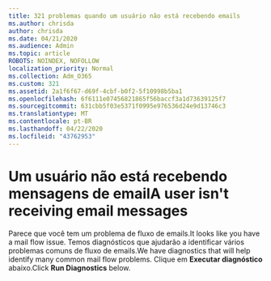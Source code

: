 ```yaml
---
title: 321 problemas quando um usuário não está recebendo emails
ms.author: chrisda
author: chrisda
ms.date: 04/21/2020
ms.audience: Admin
ms.topic: article
ROBOTS: NOINDEX, NOFOLLOW
localization_priority: Normal
ms.collection: Adm_O365
ms.custom: 321
ms.assetid: 2a1f6f67-d69f-4cbf-b0f2-5f10998b5ba1
ms.openlocfilehash: 6f6111e07456821865f56baccf3a1d73639125f7
ms.sourcegitcommit: 631cbb5f03e5371f0995e976536d24e9d13746c3
ms.translationtype: MT
ms.contentlocale: pt-BR
ms.lasthandoff: 04/22/2020
ms.locfileid: "43762953"
---
```

# <a name="a-user-isnt-receiving-email-messages"></a><span data-ttu-id="ba754-102">Um usuário não está recebendo mensagens de email</span><span class="sxs-lookup"><span data-stu-id="ba754-102">A user isn't receiving email messages</span></span>

<span data-ttu-id="ba754-103">Parece que você tem um problema de fluxo de emails.</span><span class="sxs-lookup"><span data-stu-id="ba754-103">It looks like you have a mail flow issue.</span></span> <span data-ttu-id="ba754-104">Temos diagnósticos que ajudarão a identificar vários problemas comuns de fluxo de emails.</span><span class="sxs-lookup"><span data-stu-id="ba754-104">We have diagnostics that will help identify many common mail flow problems.</span></span> <span data-ttu-id="ba754-105">Clique em **Executar diagnóstico** abaixo.</span><span class="sxs-lookup"><span data-stu-id="ba754-105">Click **Run Diagnostics** below.</span></span>
 